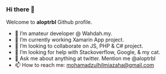 ### Hi there 👋

Welcome to **aloptrbl** Github profile.

- 🔭 I’m amateur developer @ Wahdah.my.
- 🌱 I’m currently working Xamarin App project.
- 👯 I’m looking to collaborate on JS, PHP & C# project.
- 🤔 I’m looking for help with Stackoverflow, Google, & my cat.
- 💬 Ask me about anything at twitter. Mention me @aloptrbl
- 📫 How to reach me: mohamadzulhilmiazaha@gmail.com


